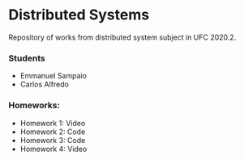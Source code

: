 # Distributed Systems
Repository of works from distributed system subject in UFC 2020.2. 
### Students
* Emmanuel Sampaio
* Carlos Alfredo 
### Homeworks:
  - Homework 1: Video
  - Homework 2: Code
  - Homework 3: Code
  - Homework 4: Video
